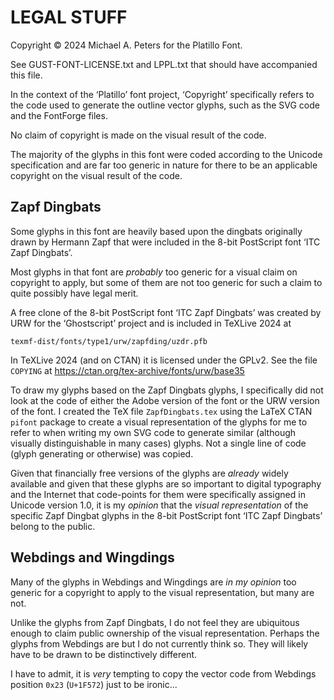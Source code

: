 LEGAL STUFF
===========

Copyright © 2024 Michael A. Peters for the Platillo Font.

See GUST-FONT-LICENSE.txt and LPPL.txt that should have accompanied this file.

In the context of the ‘Platillo’ font project, ‘Copyright’ specifically refers
to the code used to generate the outline vector glyphs, such as the SVG code and
the FontForge files.

No claim of copyright is made on the visual result of the code.

The majority of the glyphs in this font were coded according to the Unicode
specification and are far too generic in nature for there to be an applicable
copyright on the visual result of the code.


Zapf Dingbats
-------------

Some glyphs in this font are heavily based upon the dingbats originally drawn by
Hermann Zapf that were included in the 8-bit PostScript font ‘ITC Zapf
Dingbats’.

Most glyphs in that font are *probably* too generic for a visual claim on
copyright to apply, but some of them are not too generic for such a claim to
quite possibly have legal merit.

A free clone of the 8-bit PostScript font ‘ITC Zapf Dingbats’ was created by URW
for the ‘Ghostscript’ project and is included in TeXLive 2024 at

    texmf-dist/fonts/type1/urw/zapfding/uzdr.pfb

In TeXLive 2024 (and on CTAN) it is licensed under the GPLv2. See the file
`COPYING` at https://ctan.org/tex-archive/fonts/urw/base35

To draw my glyphs based on the Zapf Dingbats glyphs, I specifically did not look
at the code of either the Adobe version of the font or the URW version of the
font. I created the TeX file `ZapfDingbats.tex` using the LaTeX CTAN `pifont`
package to create a visual representation of the glyphs for me to refer to when
writing my own SVG code to generate similar (although visually distinguishable
in many cases) glyphs. Not a single line of code (glyph generating or otherwise)
was copied.

Given that financially free versions of the glyphs are *already* widely
available and given that these glyphs are so important to digital typography and
the Internet that code-points for them were specifically assigned in Unicode
version 1.0, it is my *opinion* that the *visual representation* of the specific
Zapf Dingbat glyphs in the 8-bit PostScript font ‘ITC Zapf Dingbats’ belong to
the public.


Webdings and Wingdings
----------------------

Many of the glyphs in Webdings and Wingdings are *in my opinion* too generic for
a copyright to apply to the visual representation, but many are not.

Unlike the glyphs from Zapf Dingbats, I do not feel they are ubiquitous enough
to claim public ownership of the visual representation. Perhaps the glyphs from
Webdings are but I do not currently think so. They will likely have to be drawn
to be distinctively different.

I have to admit, it is *very* tempting to copy the vector code from Webdings
position `0x23` (`U+1F572`) just to be ironic...










